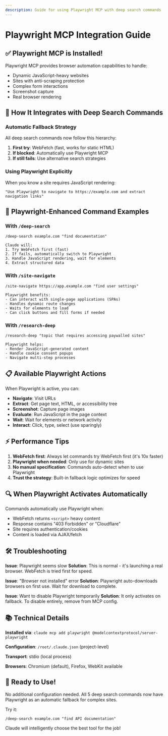 ```yaml
---
description: Guide for using Playwright MCP with deep search commands
---
```


# Playwright MCP Integration Guide

## ✅ Playwright MCP is Installed!

Playwright MCP provides browser automation capabilities to handle:
- Dynamic JavaScript-heavy websites
- Sites with anti-scraping protection
- Complex form interactions
- Screenshot capture
- Real browser rendering

## 🔗 How It Integrates with Deep Search Commands

### Automatic Fallback Strategy

All deep search commands now follow this hierarchy:

1. **First try**: WebFetch (fast, works for static HTML)
2. **If blocked**: Automatically use Playwright MCP
3. **If still fails**: Use alternative search strategies

### Using Playwright Explicitly

When you know a site requires JavaScript rendering:

```
"Use Playwright to navigate to https://example.com and extract navigation links"
```

## 🎯 Playwright-Enhanced Command Examples

### With `/deep-search`

```
/deep-search example.com "find documentation"

Claude will:
1. Try WebFetch first (fast)
2. If fails, automatically switch to Playwright
3. Handle JavaScript rendering, wait for elements
4. Extract structured data
```

### With `/site-navigate`

```
/site-navigate https://app.example.com "find user settings"

Playwright benefits:
- Can interact with single-page applications (SPAs)
- Handles dynamic route changes
- Waits for elements to load
- Can click buttons and fill forms if needed
```

### With `/research-deep`

```
/research-deep "topic that requires accessing paywalled sites"

Playwright helps:
- Render JavaScript-generated content
- Handle cookie consent popups
- Navigate multi-step processes
```

## 📋 Available Playwright Actions

When Playwright is active, you can:

- **Navigate**: Visit URLs
- **Extract**: Get page text, HTML, or accessibility tree
- **Screenshot**: Capture page images
- **Evaluate**: Run JavaScript in the page context
- **Wait**: Wait for elements or network activity
- **Interact**: Click, type, select (use sparingly)

## ⚡ Performance Tips

1. **WebFetch first**: Always let commands try WebFetch first (it's 10x faster)
2. **Playwright when needed**: Only use for dynamic sites
3. **No manual specification**: Commands auto-detect when to use Playwright
4. **Trust the strategy**: Built-in fallback logic optimizes for speed

## 🔍 When Playwright Activates Automatically

Commands automatically use Playwright when:
- WebFetch returns `<script>` heavy content
- Response contains "403 Forbidden" or "Cloudflare"
- Site requires authentication/cookies
- Content is loaded via AJAX/fetch

## 🛠️ Troubleshooting

**Issue**: Playwright seems slow
**Solution**: This is normal - it's launching a real browser. WebFetch is tried first for speed.

**Issue**: "Browser not installed" error
**Solution**: Playwright auto-downloads browsers on first use. Wait for download to complete.

**Issue**: Want to disable Playwright temporarily
**Solution**: It only activates on fallback. To disable entirely, remove from MCP config.

## 📚 Technical Details

**Installed via**: `claude mcp add playwright @modelcontextprotocol/server-playwright`

**Configuration**: `/root/.claude.json` (project-level)

**Transport**: stdio (local process)

**Browsers**: Chromium (default), Firefox, WebKit available

## 🎉 Ready to Use!

No additional configuration needed. All 5 deep search commands now have Playwright as an automatic fallback for complex sites.

Try it:
```
/deep-search example.com "find API documentation"
```

Claude will intelligently choose the best tool for the job!
